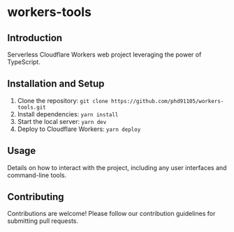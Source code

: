 # workers-tools

## Introduction
Serverless Cloudflare Workers web project leveraging the power of TypeScript.

## Installation and Setup
1. Clone the repository: `git clone https://github.com/phd91105/workers-tools.git`
2. Install dependencies: `yarn install`
3. Start the local server: `yarn dev`
4. Deploy to Cloudflare Workers: `yarn deploy`

## Usage
Details on how to interact with the project, including any user interfaces and command-line tools.

## Contributing
Contributions are welcome! Please follow our contribution guidelines for submitting pull requests.